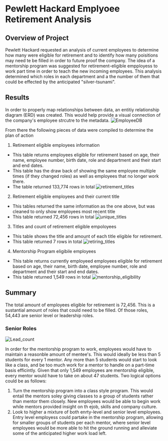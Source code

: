 # Pewlett Hackard Emplyoee Retirement Analysis
## Overview of Project
Pewlett Hackard requested an analysis of current employees to determine how many were eligible for retirement and to identify how many poisitions may need te be filled in order to future proof the company. The idea of a mentorship program was suggested for retirement-eligible empployess to work part time in order to teach the new incoming employees. This analysis determined which roles in each department and a the number of them that could be effected by the anticipated "silver-tsunami".

## Results
In order to properly map relationships between data, an entitiy relationship diagram (ERD) was created. This would help provide a visual connection of the company's employee strcutre to the metadata.
![EmployeeDB](https://user-images.githubusercontent.com/102814578/172492861-a661f308-9c3f-45f8-a67a-1309df25bf2b.png)

From there the following pieces of data were compiled to determine the plan of action
1. Retirement eligible employees information
  - This table returns employees eligible for retirement based on age, their name, employee number, birth date, role and department and their start and end dates.
  - This table has the draw back of showing the same employee multiple times (if they changed roles) as well as employees that no longer work there. 
  - The table returned 133,774 rows in total
![retirement_titles](https://user-images.githubusercontent.com/102814578/172496362-76194da2-e3cc-454a-b895-8fbc0e0963ce.png)

2. Retirement eligible employees and their current title
  - This tables returned the same information as the one above, but was cleaned  to only show employees most recent title
  - This table returned 72,456 rows in total
![unique_titles](https://user-images.githubusercontent.com/102814578/172496911-b040a832-e6c6-4293-8606-f3fe4690ac64.png)

3. Titles and count of retirement eligible empoloyees
  - This table shows the title and amount of each title eligible for retirement.
  - This table returned 7 rows in total
![retiring_titles](https://user-images.githubusercontent.com/102814578/172961475-66d5e775-cf6d-4a98-961b-977060663f90.png)

4. Mentorship Program eligibile employees
  - This table returns currently employeed employees eligible for retirement based on age, their name, birth date, employee number, role and department and their start and end dates.
  - This table returned 1,549 rows in total
![mentorship_eligibility](https://user-images.githubusercontent.com/102814578/172499098-93f1a071-aeb0-444c-afb1-7b32f2061423.png)

## Summary
The total amount of employees eligible for retirement is 72,456. This is a sustantial amount of roles that could need to be filled. Of those roles, 54,443 are senior level or leadership roles.
### Senior Roles
![Lead_count](https://user-images.githubusercontent.com/102814578/172961573-6cd9a5c5-4200-4082-9991-751b1c093ee3.png)

In order for the mentorship program to work, employees would have to maintain a reasonble amount of mentee's. This would ideally be less than 5 students for every 1 mentor. Any more than 5 students would start to look like a class, and be too much work for a mentor to handle on a part-time basis efficintly. Given that only 1,549 employees are mentorship eligible, every mentor would have to take on about 47 students. Two logical options could be as follows:
1. Turn the mentorship program into a class style program. This would entail the mentors soley giving classes to a group of students rather than mentor them closely. New employees would be able to begin work while mentors provided insight on th ejob, skills and company culture. 
2. Look to higher a mixture of both enrty-level and senior level employees. Entry level employess could partake in the mentorship program, allowing for smaller groups of students per each mentor, where senior level employees would be more able to hit the ground running and alleviate some of the anticipated higher work load left.
